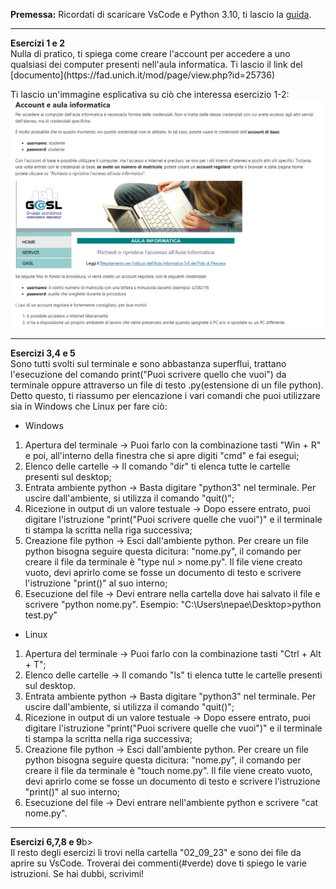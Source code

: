 <b>Premessa:</b> Ricordati di scaricare VsCode e Python 3.10, ti lascio la [guida](https://fad.unich.it/mod/page/view.php?id=24971).
<hr>
<b>Esercizi 1 e 2</b> <br>
Nulla di pratico, ti spiega come creare l'account per accedere a uno qualsiasi dei computer 
presenti nell'aula informatica. Ti lascio il link del [documento](https://fad.unich.it/mod/page/view.php?id=25736)

Ti lascio un'immagine esplicativa su ciò che interessa esercizio 1-2:
![Ex1_2](PNG/Es_1_e_2.PNG)
<hr>
<b>Esercizi 3,4 e 5</b> <br>
Sono tutti svolti sul terminale e sono abbastanza superflui, trattano l'esecuzione del comando print("Puoi scrivere quello che vuoi") da terminale oppure 
attraverso un file di testo .py(estensione di un file python). Detto questo, ti riassumo per elencazione i vari comandi che puoi utilizzare sia in Windows che Linux per fare ciò: <br>

- Windows
1. Apertura del terminale -> Puoi farlo con la combinazione tasti "Win + R" e poi, all'interno della finestra che si apre digiti "cmd" e fai esegui;
2. Elenco delle cartelle -> Il comando "dir" ti elenca tutte le cartelle presenti sul desktop;
3. Entrata ambiente python -> Basta digitare "python3" nel terminale. Per uscire dall'ambiente, si utilizza il comando "quit()";
4. Ricezione in output di un valore testuale -> Dopo essere entrato, puoi digitare l'istruzione "print("Puoi scrivere quelle che vuoi")" e il terminale ti stampa la scritta nella riga successiva;
5. Creazione file python -> Esci dall'ambiente python. Per creare un file python bisogna seguire questa dicitura: "nome.py", il comando per creare il file da terminale è "type nul > nome.py".
Il file viene creato vuoto, devi aprirlo come se fosse un documento di testo e scrivere l'istruzione "print()" al suo interno;
6. Esecuzione del file -> Devi entrare nella cartella dove hai salvato il file e scrivere "python nome.py". Esempio: "C:\Users\nepae\Desktop>python test.py"

- Linux
1. Apertura del terminale -> Puoi farlo con la combinazione tasti "Ctrl + Alt + T";
2. Elenco delle cartelle -> Il comando "ls" ti elenca tutte le cartelle presenti sul desktop.
3. Entrata ambiente python -> Basta digitare "python3" nel terminale. Per uscire dall'ambiente, si utilizza il comando "quit()";
4. Ricezione in output di un valore testuale -> Dopo essere entrato, puoi digitare l'istruzione "print("Puoi scrivere quelle che vuoi")" e il terminale ti stampa la scritta nella riga successiva;
5. Creazione file python -> Esci dall'ambiente python. Per creare un file python bisogna seguire questa dicitura: "nome.py", il comando per creare il file da terminale è "touch nome.py".
Il file viene creato vuoto, devi aprirlo come se fosse un documento di testo e scrivere l'istruzione "print()" al suo interno;
6. Esecuzione del file -> Devi entrare nell'ambiente python e scrivere "cat nome.py".
<hr>
<b>Esercizi 6,7,8 e 9</b>b> <br>
Il resto degli esercizi li trovi nella cartella "02_09_23" e sono dei file da aprire su VsCode. Troverai dei commenti(#verde) dove ti spiego le varie istruzioni. Se hai dubbi, scrivimi!
